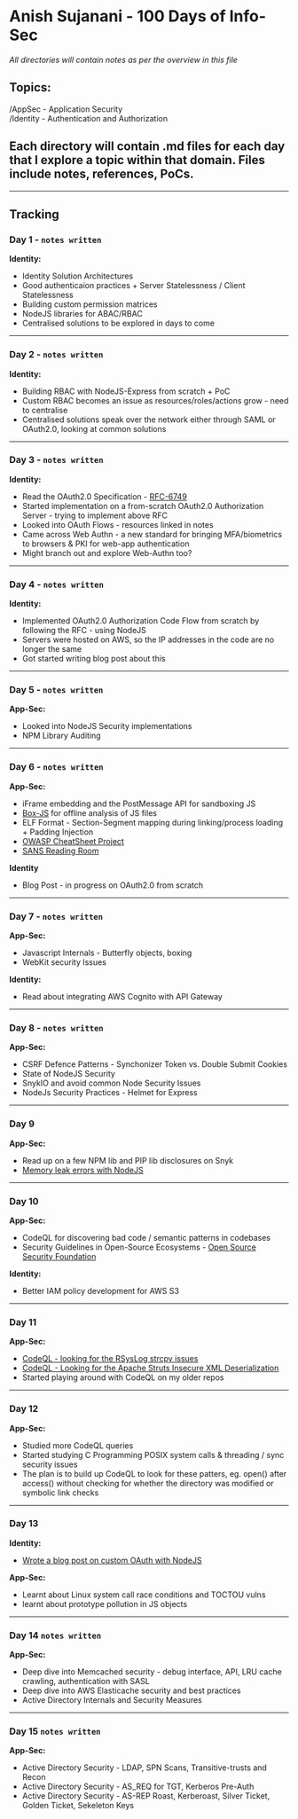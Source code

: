 # Anish Sujanani - 100 Days of Info-Sec

*All directories will contain notes as per the overview in this file*

## Topics:
/AppSec - Application Security  
/Identity - Authentication and Authorization
 
## Each directory will contain .md files for each day that I explore a topic within that domain. Files include notes, references, PoCs.

------------
## Tracking
### Day 1 - `notes written`
**Identity:**
  - Identity Solution Architectures
  - Good authenticaion practices + Server Statelessness / Client Statelessness
  - Building custom permission matrices 
  - NodeJS libraries for ABAC/RBAC
  - Centralised solutions to be explored in days to come
------------
### Day 2 - `notes written`
**Identity:**
  - Building RBAC with NodeJS-Express from scratch + PoC
  - Custom RBAC becomes an issue as resources/roles/actions grow - need to centralise
  - Centralised solutions speak over the network either through SAML or OAuth2.0, looking at common solutions
------------
### Day 3 - `notes written`
**Identity:**
  - Read the OAuth2.0 Specification - [RFC-6749](https://tools.ietf.org/html/rfc6749)
  - Started implementation on a from-scratch OAuth2.0 Authorization Server - trying to implement above RFC
  - Looked into OAuth Flows - resources linked in notes
  - Came across Web Authn - a new standard for bringing MFA/biometrics to browsers & PKI for web-app authentication
  - Might branch out and explore Web-Authn too?
------------
### Day 4 - `notes written`
**Identity:**
  - Implemented OAuth2.0 Authorization Code Flow from scratch by following the RFC - using NodeJS 
  - Servers were hosted on AWS, so the IP addresses in the code are no longer the same 
  - Got started writing blog post about this 
------------
### Day 5 - `notes written`
**App-Sec:**
  - Looked into NodeJS Security implementations
  - NPM Library Auditing
------------
### Day 6 - `notes written`
**App-Sec:**
  - iFrame embedding and the PostMessage API for sandboxing JS
  - [Box-JS](https://www.npmjs.com/package/box-js) for offline analysis of JS files
  - ELF Format - Section-Segment mapping during linking/process loading + Padding Injection
  - [OWASP CheatSheet Project](https://www.sans.org/reading-room/)
  - [SANS Reading Room](https://www.sans.org/reading-room/)

**Identity**
  - Blog Post - in progress on OAuth2.0 from scratch
------------
### Day 7 - `notes written`
**App-Sec:**
  - Javascript Internals - Butterfly objects, boxing
  - WebKit security Issues 

**Identity:**
  - Read about integrating AWS Cognito with API Gateway 
------------
### Day 8 - `notes written`
**App-Sec:**
  - CSRF Defence Patterns - Synchonizer Token vs. Double Submit Cookies
  - State of NodeJS Security
  - SnykIO and avoid common Node Security Issues
  - NodeJs Security Practices - Helmet for Express
------------
### Day 9
**App-Sec:**
  - Read up on a few NPM lib and PIP lib disclosures on Snyk
  - [Memory leak errors with NodeJS](https://www.youtube.com/watch?v=hliOMEQRqf8)
------------
### Day 10
**App-Sec:**
  - CodeQL for discovering bad code / semantic patterns in codebases
  - Security Guidelines in Open-Source Ecosystems - [Open Source Security Foundation](https://openssf.org/)

**Identity:**
- Better IAM policy development for AWS S3
------------
### Day 11
**App-Sec:**
  - [CodeQL - looking for the RSysLog strcpy issues](https://www.youtube.com/watch?v=AMzGorD28Ks)
  - [CodeQL - Looking for the Apache Struts Insecure XML Deserialization](https://www.youtube.com/watch?v=nvCd0Ee4FgE)
  - Started playing around with CodeQL on my older repos
------------
### Day 12
**App-Sec:**
  - Studied more CodeQL queries
  - Started studying C Programming POSIX system calls & threading / sync security issues
  - The plan is to build up CodeQL to look for these patters, eg. open() after access() without checking for whether the directory was modified or symbolic link checks  
------------  
### Day 13
**Identity:**
  - [Wrote a blog post on custom OAuth with NodeJS](https://medium.com/bugbountywriteup/oauth2-0-from-scratch-auth-code-flows-and-rbac-with-nodejs-dda9b51a4c36)  

**App-Sec:**
  - Learnt about Linux system call race conditions and TOCTOU vulns
  - learnt about prototype pollution in JS objects
------------  
### Day 14 `notes written` 
**App-Sec:**
  - Deep dive into Memcached security - debug interface, API, LRU cache crawling, authentication with SASL
  - Deep dive into AWS Elasticache security and best practices
  - Active Directory Internals and Security Measures
------------  
### Day 15 `notes written` 
**App-Sec:**
  - Active Directory Security - LDAP, SPN Scans, Transitive-trusts and Recon
  - Active Directory Security - AS_REQ for TGT, Kerberos Pre-Auth 
  - Active Directory Security - AS-REP Roast, Kerberoast, Silver Ticket, Golden Ticket, Sekeleton Keys

 
